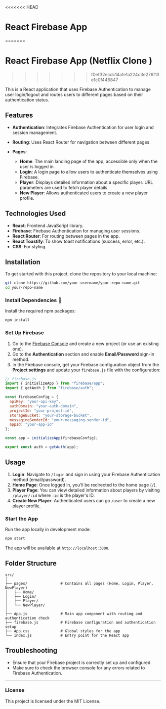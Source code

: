 <<<<<<< HEAD
# React Firebase App
=======
# React Firebase App (Netflix Clone ) 
>>>>>>> f0ef32ecdc14afe1a224c3e276f13e1c0f446847

This is a React application that uses Firebase Authentication to manage user login/logout and routes users to different pages based on their authentication status.

## Features

* **Authentication**: Integrates Firebase Authentication for user login and session management.
* **Routing**: Uses React Router for navigation between different pages.
* **Pages**:

  * **Home**: The main landing page of the app, accessible only when the user is logged in.
  * **Login**: A login page to allow users to authenticate themselves using Firebase.
  * **Player**: Displays detailed information about a specific player. URL parameters are used to fetch player details.
  * **New Player**: Allows authenticated users to create a new player profile.

## Technologies Used

* **React**: Frontend JavaScript library.
* **Firebase**: Firebase Authentication for managing user sessions.
* **React Router**: For routing between pages in the app.
* **React Toastify**: To show toast notifications (success, error, etc.).
* **CSS**: For styling.

## Installation

To get started with this project, clone the repository to your local machine:

```bash
git clone https://github.com/your-username/your-repo-name.git
cd your-repo-name
```

### Install Dependencies 🔨

Install the required npm packages:

```bash
npm install
```

### Set Up Firebase

1. Go to the [Firebase Console](https://console.firebase.google.com/) and create a new project (or use an existing one).
2. Go to the **Authentication** section and enable **Email/Password** sign-in method.
3. In the Firebase console, get your Firebase configuration object from the **Project settings** and update your `firebase.js` file with the configuration:

```js
// firebase.js
import { initializeApp } from "firebase/app";
import { getAuth } from "firebase/auth";

const firebaseConfig = {
  apiKey: "your-api-key",
  authDomain: "your-auth-domain",
  projectId: "your-project-id",
  storageBucket: "your-storage-bucket",
  messagingSenderId: "your-messaging-sender-id",
  appId: "your-app-id"
};

const app = initializeApp(firebaseConfig);

export const auth = getAuth(app);
```

## Usage

1. **Login**: Navigate to `/login` and sign in using your Firebase Authentication method (email/password).
2. **Home Page**: Once logged in, you'll be redirected to the home page (`/`).
3. **Player Page**: You can view detailed information about players by visiting `/player/:id` where `:id` is the player's ID.
4. **Create New Player**: Authenticated users can go  `/user` to create a new player profile.

### Start the App

Run the app locally in development mode:

```bash
npm start
```

The app will be available at `http://localhost:3000`.

## Folder Structure

```plaintext
src/
│
├── pages/               # Contains all pages (Home, Login, Player, NewPlayer)
│   ├── Home/
│   ├── Login/
│   ├── Player/
│   └── NewPlayer/
│
├── App.js               # Main app component with routing and authentication check
├── firebase.js          # Firebase configuration and authentication setup
├── App.css              # Global styles for the app
└── index.js             # Entry point for the React app
```

## Troubleshooting

* Ensure that your Firebase project is correctly set up and configured.
* Make sure to check the browser console for any errors related to Firebase Authentication.

---

### License

This project is licensed under the MIT License.

